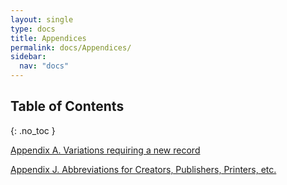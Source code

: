 ```yaml
---
layout: single
type: docs
title: Appendices
permalink: docs/Appendices/
sidebar:
  nav: "docs"
---
```


## Table of Contents
{: .no_toc }

[Appendix A. Variations requiring a new record](Appendix-A/)

[Appendix J. Abbreviations for Creators, Publishers, Printers, etc.](Appendix-J/)